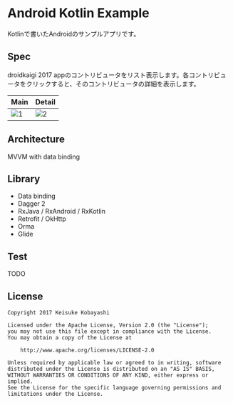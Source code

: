 Android Kotlin Example
=======================

Kotlinで書いたAndroidのサンプルアプリです。

## Spec

droidkaigi 2017 appのコントリビュータをリスト表示します。各コントリビュータをクリックすると、そのコントリビュータの詳細を表示します。

|Main|Detail|
|---|---|
| ![1](https://cloud.githubusercontent.com/assets/900756/25039948/6fee9b4c-2141-11e7-913e-e84b884fbb1b.png) | ![2](https://cloud.githubusercontent.com/assets/900756/25039949/72733cce-2141-11e7-9707-14d05bbf3d7c.png) |

## Architecture

MVVM with data binding

## Library

- Data binding
- Dagger 2
- RxJava / RxAndroid / RxKotlin
- Retrofit / OkHttp
- Orma
- Glide

## Test

TODO

## License

```
Copyright 2017 Keisuke Kobayashi

Licensed under the Apache License, Version 2.0 (the "License");
you may not use this file except in compliance with the License.
You may obtain a copy of the License at

    http://www.apache.org/licenses/LICENSE-2.0

Unless required by applicable law or agreed to in writing, software
distributed under the License is distributed on an "AS IS" BASIS,
WITHOUT WARRANTIES OR CONDITIONS OF ANY KIND, either express or implied.
See the License for the specific language governing permissions and
limitations under the License.
```

